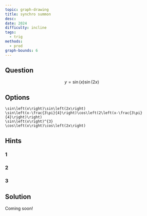 ```yaml
---
topic: graph-drawing
title: synchro summon
desc: 
date: 2024
difficulty: incline
tags:
  - trig
methods:
  - prod
graph-bounds: 6
---
```



## Question
```math
y = \sin\left(x\right)\sin\left(2x\right)
```


## Options
```desmos
\sin\left(x\right)\sin\left(2x\right)
\sin\left(x-\frac{3\pi}{4}\right)\cos\left(2\left(x-\frac{3\pi}{4}\right)\right)
\sin\left(x\right)^{3}
\cos\left(x\right)\cos\left(2x\right)
```


## Hints

### 1

### 2

### 3


## Solution

Coming soon!
